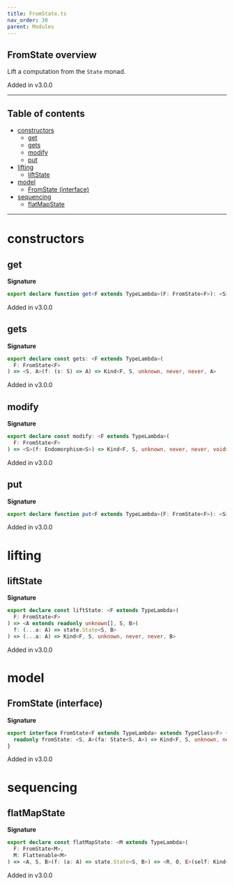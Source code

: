 ```yaml
---
title: FromState.ts
nav_order: 30
parent: Modules
---
```


## FromState overview

Lift a computation from the `State` monad.

Added in v3.0.0

---

<h2 class="text-delta">Table of contents</h2>

- [constructors](#constructors)
  - [get](#get)
  - [gets](#gets)
  - [modify](#modify)
  - [put](#put)
- [lifting](#lifting)
  - [liftState](#liftstate)
- [model](#model)
  - [FromState (interface)](#fromstate-interface)
- [sequencing](#sequencing)
  - [flatMapState](#flatmapstate)

---

# constructors

## get

**Signature**

```ts
export declare function get<F extends TypeLambda>(F: FromState<F>): <S>() => Kind<F, S, unknown, never, never, S>
```

Added in v3.0.0

## gets

**Signature**

```ts
export declare const gets: <F extends TypeLambda>(
  F: FromState<F>
) => <S, A>(f: (s: S) => A) => Kind<F, S, unknown, never, never, A>
```

Added in v3.0.0

## modify

**Signature**

```ts
export declare const modify: <F extends TypeLambda>(
  F: FromState<F>
) => <S>(f: Endomorphism<S>) => Kind<F, S, unknown, never, never, void>
```

Added in v3.0.0

## put

**Signature**

```ts
export declare function put<F extends TypeLambda>(F: FromState<F>): <S>(s: S) => Kind<F, S, unknown, never, never, void>
```

Added in v3.0.0

# lifting

## liftState

**Signature**

```ts
export declare const liftState: <F extends TypeLambda>(
  F: FromState<F>
) => <A extends readonly unknown[], S, B>(
  f: (...a: A) => state.State<S, B>
) => (...a: A) => Kind<F, S, unknown, never, never, B>
```

Added in v3.0.0

# model

## FromState (interface)

**Signature**

```ts
export interface FromState<F extends TypeLambda> extends TypeClass<F> {
  readonly fromState: <S, A>(fa: State<S, A>) => Kind<F, S, unknown, never, never, A>
}
```

Added in v3.0.0

# sequencing

## flatMapState

**Signature**

```ts
export declare const flatMapState: <M extends TypeLambda>(
  F: FromState<M>,
  M: Flattenable<M>
) => <A, S, B>(f: (a: A) => state.State<S, B>) => <R, O, E>(self: Kind<M, S, R, O, E, A>) => Kind<M, S, R, O, E, B>
```

Added in v3.0.0
